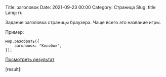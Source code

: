 Title: заголовок
Date: 2021-09-23 00:00
Category: Страница
Slug: title
Lang: ru

Задание заголовка страницы браузера. Чаще всего это название игры.

</div><div class="contents">

Пример:

```
мир.разобрать({
    заголовок: "Колобок",
});
```

<a href="../../MYPOM/5.0/игра.html?z64=eJy7sOfCjosNehcbLmy4sP3CvgsbQayLTRd7NKq5FIAAKLjhwmagxG4g3gTEu6wUlC7MggpsBAko6XDValoDAL+VLNM=" target="_blank">Посмотреть результат</a>

</div>

[result]: 
